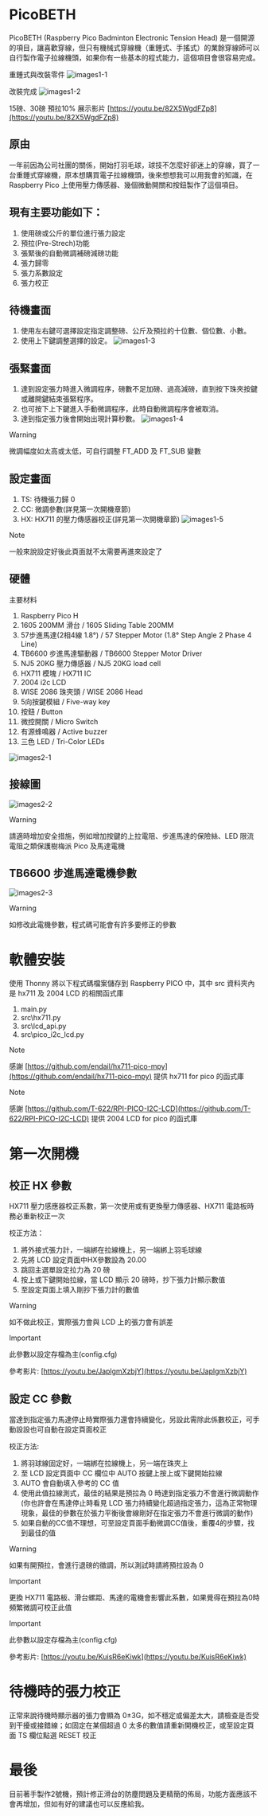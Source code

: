 # PicoBETH
PicoBETH (Raspberry Pico Badminton Electronic Tension Head) 是一個開源的項目，讓喜歡穿線，但只有機械式穿線機（重錘式、手搖式）的業餘穿線師可以自行製作電子拉線機頭，如果你有一些基本的程式能力，這個項目會很容易完成。

重錘式與改裝零件
![images1-1](docs/images1-1.jpg)

改裝完成
![images1-2](docs/images1-2.jpg)

15磅、30磅 預拉10% 展示影片
[https://youtu.be/82X5WgdFZp8](https://youtu.be/82X5WgdFZp8)

## 原由
一年前因為公司社團的關係，開始打羽毛球，球技不怎麼好卻迷上的穿線，買了一台重錘式穿線機，原本想購買電子拉線機頭，後來想想我可以用我會的知識，在 Raspberry Pico 上使用壓力傳感器、幾個微動開關和按鈕製作了這個項目。

## 現有主要功能如下：

1. 使用磅或公斤的單位進行張力設定
2. 預拉(Pre-Strech)功能
3. 張緊後的自動微調補磅減磅功能
4. 張力歸零
5. 張力系數設定
6. 張力校正

## 待機畫面
1. 使用左右鍵可選擇設定指定調整磅、公斤及預拉的十位數、個位數、小數。
2. 使用上下鍵調整選擇的設定。
![images1-3](docs/images1-3.png)

## 張緊畫面
1. 達到設定張力時進入微調程序，磅數不足加磅、過高減磅，直到按下珠夾按鍵或離開鍵結束張緊程序。
2. 也可按下上下鍵進入手動微調程序，此時自動微調程序會被取消。
3. 達到指定張力後會開始出現計算秒數。
![images1-4](docs/images1-4.png)

> [!WARNING]
> 微調幅度如太高或太低，可自行調整 FT_ADD 及 FT_SUB 變數

## 設定畫面
1. TS: 待機張力歸 0
2. CC: 微調參數(詳見第一次開機章節)
3. HX: HX711 的壓力傳感器校正(詳見第一次開機章節)
![images1-5](docs/images1-5.png)
  
> [!NOTE]
> 一般來說設定好後此頁面就不太需要再進來設定了

## 硬體

主要材料
1. Raspberry Pico H
2. 1605 200MM 滑台 / 1605 Sliding Table 200MM 
3. 57步進馬達(2相4線 1.8°) / 57 Stepper Motor (1.8° Step Angle 2 Phase 4 Line)
4. TB6600 步進馬達驅動器 / TB6600 Stepper Motor Driver
5. NJ5 20KG 壓力傳感器 / NJ5 20KG load cell
6. HX711 模塊 / HX711 IC
7. 2004 i2c LCD 
8. WISE 2086 珠夾頭 / WISE 2086 Head
9. 5向按鍵模組 / Five-way key
10. 按鈕 / Button
11. 微控開關 / Micro Switch
12. 有源蜂鳴器 / Active buzzer
13. 三色 LED / Tri-Color LEDs

![images2-1](docs/images2-1.jpg)

## 接線圖
![images2-2](docs/images2-2.png)
> [!WARNING]
> 請適時增加安全措施，例如增加按鍵的上拉電阻、步進馬達的保險絲、LED 限流電阻之類保護樹梅派 Pico 及馬達電機

## TB6600 步進馬達電機參數
![images2-3](docs/images2-3.png)

> [!WARNING]
> 如修改此電機參數，程式碼可能會有許多要修正的參數

# 軟體安裝
使用 Thonny 將以下程式碼檔案儲存到 Raspberry PICO 中，其中 src 資料夾內是 hx711 及 2004 LCD 的相關函式庫

1. main.py
2. src\hx711.py
3. src\lcd_api.py
4. src\pico_i2c_lcd.py

> [!NOTE]
> 感謝 [https://github.com/endail/hx711-pico-mpy](https://github.com/endail/hx711-pico-mpy) 提供 hx711 for pico 的函式庫

> [!NOTE]
> 感謝 [https://github.com/T-622/RPI-PICO-I2C-LCD](https://github.com/T-622/RPI-PICO-I2C-LCD) 提供 2004 LCD for pico 的函式庫

# 第一次開機

## 校正 HX 參數

HX711 壓力感應器校正系數，第一次使用或有更換壓力傳感器、HX711 電路板時務必重新校正一次

校正方法：
1.	將外接式張力計，一端綁在拉線機上，另一端綁上羽毛球線
2. 先將 LCD 設定頁面中HX參數設為 20.00
3. 跳回主選單設定拉力為 20 磅
4. 按上或下鍵開始拉線，當 LCD 顯示 20 磅時，抄下張力計顯示數值
5. 至設定頁面上填入剛抄下張力計的數值

> [!WARNING]
> 如不做此校正，實際張力會與 LCD 上的張力會有誤差

> [!IMPORTANT]
> 此參數以設定存檔為主(config.cfg)

參考影片: [https://youtu.be/JaplgmXzbjY](https://youtu.be/JaplgmXzbjY)

## 設定 CC 參數
當達到指定張力馬達停止時實際張力還會持續變化，另設此需除此係數校正，可手動設設也可自動在設定頁面校正

校正方法:
1. 將羽球線固定好，一端綁在拉線機上，另一端在珠夾上
2. 至 LCD 設定頁面中 CC 欄位中 AUTO 按鍵上按上或下鍵開始拉線
3. AUTO 會自動填入參考的 CC 值
4. 使用此值拉線測式，最佳的結果是預拉為 0 時達到指定張力不會進行微調動作
   (你也許會在馬達停止時看見 LCD 張力持續變化超過指定張力，這為正常物理現象，最佳的參數在於張力平衡後會線剛好在指定張力不會進行微調的動作)
5. 如果自動的CC值不理想，可至設定頁面手動微調CC值後，重覆4的步驟，找到最佳的值

> [!WARNING]
> 如果有開預拉，會進行退磅的徵調，所以測試時請將預拉設為 0

> [!IMPORTANT]
> 更換 HX711 電路板、滑台螺距、馬達的電機會影響此系數，如果覺得在預拉為0時頻繁微調可校正此值

> [!IMPORTANT]
> 此參數以設定存檔為主(config.cfg)

參考影片: [https://youtu.be/KuisR6eKiwk](https://youtu.be/KuisR6eKiwk)

# 待機時的張力校正
正常來說待機時顯示器的張力會顯為 0±3G，如不穩定或偏差太大，請檢查是否受到干擾或接錯線；如固定在某個超過 0 太多的數值請重新開機校正，或至設定頁面 TS 欄位點選 RESET 校正

# 最後
目前著手製作2號機，預計修正滑台的防塵問題及更精簡的佈局，功能方面應該不會再增加，但如有好的建議也可以反應給我。
